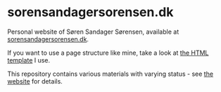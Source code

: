 # sorensandagersorensen.dk
Personal website of Søren Sandager Sørensen, available at [sorensandagersorensen.dk](https://sorensandagersorensen.dk/).

If you want to use a page structure like mine, take a look at [the HTML template](res/skabelon.html) I use.

This repository contains various materials with varying status - see [the website](https://sorensandagersorensen.dk/) for details.